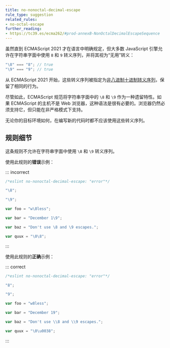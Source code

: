 ```yaml
---
title: no-nonoctal-decimal-escape
rule_type: suggestion
related_rules:
- no-octal-escape
further_reading:
- https://tc39.es/ecma262/#prod-annexB-NonOctalDecimalEscapeSequence
---
```


虽然直到 ECMAScript 2021 才在语言中明确规定，但大多数 JavaScript 引擎允许在字符串字面中使用 `8` 和 `9` 转义序列，并将其视为“无用”转义：

```js
"\8" === "8"; // true
"\9" === "9"; // true
```

从 ECMAScript 2021 开始，这些转义序列被指定为[非八进制十进制转义序列](https://tc39.es/ecma262/#prod-annexB-NonOctalDecimalEscapeSequence)，保留了相同的行为。

尽管如此，ECMAScript 规范将字符串字面中的 `\8` 和 `\9` 作为一种遗留特性。如果 ECMAScript 的主机不是 Web 浏览器，这种语法是很有必要的。浏览器仍然必须支持它，但只能在非严格模式下支持。

无论你的目标环境如何，在编写新的代码时都不应该使用这些转义序列。

## 规则细节

这条规则不允许在字符串字面中使用 `\8` 和 `\9` 转义序列。

使用此规则的**错误**示例：

::: incorrect

```js
/*eslint no-nonoctal-decimal-escape: "error"*/

"\8";

"\9";

var foo = "w\8less";

var bar = "December 1\9";

var baz = "Don't use \8 and \9 escapes.";

var quux = "\0\8";
```

:::

使用此规则的**正确**示例：

::: correct

```js
/*eslint no-nonoctal-decimal-escape: "error"*/

"8";

"9";

var foo = "w8less";

var bar = "December 19";

var baz = "Don't use \\8 and \\9 escapes.";

var quux = "\0\u0038";
```

:::
